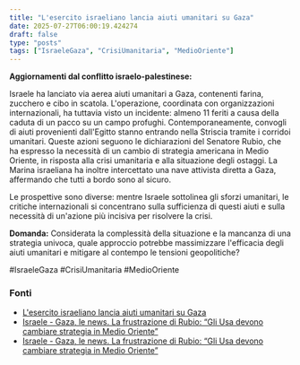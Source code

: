 ```yaml
---
title: "L'esercito israeliano lancia aiuti umanitari su Gaza"
date: 2025-07-27T06:00:19.424274
draft: false
type: "posts"
tags: ["IsraeleGaza", "CrisiUmanitaria", "MedioOriente"]
---
```


**Aggiornamenti dal conflitto israelo-palestinese:**

Israele ha lanciato via aerea aiuti umanitari a Gaza, contenenti farina, zucchero e cibo in scatola.  L'operazione, coordinata con organizzazioni internazionali, ha tuttavia visto un incidente:  almeno 11 feriti a causa della caduta di un pacco su un campo profughi. Contemporaneamente,  convogli di aiuti provenienti dall'Egitto stanno entrando nella Striscia tramite i corridoi umanitari.  Queste azioni seguono le dichiarazioni del Senatore Rubio, che ha espresso la necessità di un cambio di strategia americana in Medio Oriente, in risposta alla crisi umanitaria e alla situazione degli ostaggi.  La Marina israeliana ha inoltre intercettato una nave attivista diretta a Gaza,  affermando che tutti a bordo sono al sicuro.

Le prospettive sono diverse: mentre Israele sottolinea gli sforzi umanitari, le critiche internazionali si concentrano sulla sufficienza di questi aiuti e sulla necessità di un'azione più incisiva per risolvere la crisi.

**Domanda:** Considerata la complessità della situazione e la mancanza di una strategia univoca, quale approccio potrebbe massimizzare l'efficacia degli aiuti umanitari e mitigare al contempo le tensioni geopolitiche?


#IsraeleGaza #CrisiUmanitaria #MedioOriente


### Fonti
- [L'esercito israeliano lancia aiuti umanitari su Gaza](https://www.ansa.it/sito/notizie/topnews/2025/07/27/lesercito-israeliano-lancia-aiuti-umanitari-su-gaza_1ab2341c-a50e-4514-aa41-cb1aff7d0f49.html)
- [Israele - Gaza, le news. La frustrazione di Rubio: “Gli Usa devono cambiare strategia in Medio Oriente”](https://www.repubblica.it/esteri/2025/07/27/diretta/israele_hamas_iran_guerra_news_oggi_diretta-424754981/)
- [Israele - Gaza, le news. La frustrazione di Rubio: “Gli Usa devono cambiare strategia in Medio Oriente”](https://www.repubblica.it/esteri/2025/07/27/diretta/israele_hamas_iran_guerra_news_oggi_diretta-424754981/)
